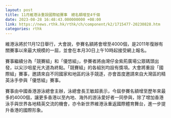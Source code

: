 ```yaml
---
layout: post
title: 11月維港泳重設國際組賽事　總名額增至4千個
date: 2023-08-28 16:48:43.000000000 +08:00
link: https://news.rthk.hk/rthk/ch/component/k2/1715477-20230828.htm
categories: rthk
---
```


維港泳將於11月12日舉行，大會說，參賽名額將會增至4000個，是2011年復辦有關賽事以來最大規模的一屆，並會在本月30日上午10時起接受網上報名。

賽事繼續分為「競賽組」和「優悠組」，參賽者將由灣仔金紫荊廣場公眾碼頭出發，以尖沙咀星光大道為終點。「競賽組」的各組別均設有獎項。大會將重設「國際組」賽事，邀請來自不同國家和地區的泳手競逐，亦會首度邀請來自大灣區的精英泳手參與「優悠組」賽事。

賽事由中國香港游泳總會主辦，泳總會長王敏超表示，今屆參賽名額增至歷年來最多的4000個，讓更多香港以至內地、海外的游泳愛好者一同參與，除了增加香港泳手與世界各地精英交流的機會，亦令新世界維港泳重返國際體育舞台，進一步提升香港的國際形象。
